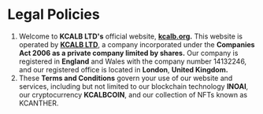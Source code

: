 # Legal Policies

1. Welcome to **KCALB LTD's** official website, [**kcalb.org**](https://kcalb.org)**.** This website is operated by [**KCALB LTD**](https://find-and-update.company-information.service.gov.uk/company/14132246), a company incorporated under the **Companies Act 2006 as a private company limited by shares.** Our company is registered in **England** and Wales with the company number 14132246, and our registered office is located in **London**, **United Kingdom.**
2. These **Terms and Conditions** govern your use of our website and services, including but not limited to our blockchain technology **INOAI**, our cryptocurrency **KCALBCOIN**, and our collection of NFTs known as KCANTHER.
